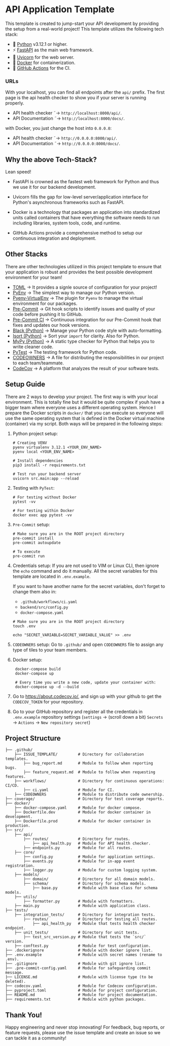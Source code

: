 # API Application Template

This template is created to jump-start your API development by providing the setup from a real-world project! This template utilizes the following tech stack:

* 🐍 [Python](https://www.python.org/) v3.12.1 or higher.
* ⚡️ [FastAPI](https://fastapi.tiangolo.com/) as the main web framework.
* 🦄 [Uvicorn](https://www.uvicorn.org/) for the web server.
* 🐳 [Docker](https://www.docker.com/) for containerization.
* 🐙 [GitHub Actions](https://docs.github.com/en/actions) for the CI.

### URLs

With your localhost, you can find all endpoints after the `api/` prefix. The first page is the api health checker to show you if your server is running properly.

* API health checker $˜\rightarrow$ `http://localhost:8000/api/`.
* API Documentation $˜\rightarrow$ `http://localhost:8000/docs/`.

with Docker, you just change the host into `0.0.0.0`:

* API health checker $˜\rightarrow$ `http://0.0.0.0:8000/api/`.
* API Documentation $˜\rightarrow$ `http://0.0.0.0:8000/docs/`.

## Why the above Tech-Stack?

Lean speed!

* FastAPI is crowned as the fastest web framework for Python and thus we use it for our backend development.

* Uvicorn fills the gap for low-level server/application interface for Python's asynchronous frameworks such as FastAPI.

* Docker is a technology that packages an application into standardized units called containers that have everything the software needs to run including libraries, system tools, code, and runtime.

* GitHub Actions provide a comprehensive method to setup our continuous integration and deployment.

## Other Stacks

There are other technologies utilized in this project template to ensure that your application is robust and provides the best possible development environment for your team!

* [TOML](https://toml.io/en/) $\rightarrow$ It provides a signle source of configuration for your project!
* [PyEnv](https://github.com/pyenv/pyenv) $\rightarrow$ The simplest way to manage our Python version.
* [Pyenv-VirtualEnv](https://github.com/pyenv/pyenv-virtualenv) $\rightarrow$ The plugin for `Pyenv` to manage the virtual environment for our packages.
* [Pre-Commit](https://pre-commit.com/) $\rightarrow$ Git hook scripts to identify issues and quality of your code before pushing it to GitHub.
* [Pre-Commit CI](https://pre-commit.ci/) $\rightarrow$ Continuous integration for our Pre-Commit hook that fixes and updates our hook versions.
* [Black (Python)](https://black.readthedocs.io/en/stable/) $\rightarrow$ Manage your Python code style with auto-formatting.
* [Isort (Python)](https://pycqa.github.io/isort/) $\rightarrow$ Sort your `import` for clarity. Also for Python.
* [MyPy (Python)](https://mypy.readthedocs.io/en/stable/) $\rightarrow$ A static type checker for Python that helps you to write cleaner code.
* [PyTest](https://docs.pytest.org/en/7.2.x/) $\rightarrow$ The testing framework for Python code.
* [CODEOWNERS](https://docs.github.com/en/repositories/managing-your-repositorys-settings-and-features/customizing-your-repository/about-code-owners) $\rightarrow$ A file for distributing the responsibilities in our project to each team/teammate.
* [CodeCov](https://about.codecov.io/) $\rightarrow$ A platform that analyzes the result of your software tests.

## Setup Guide

There are 2 ways to develop your project. The first way is with your local environment. This is totally fine but it would be quite complex if youh have a bigger team where everyone uses a different operating system. Hence I prepare the Docker scripts in `docker/` that you can execute so everyone will use the same operating system that is defined in the Docker virtual machine (container) via my script. Both ways will be prepared in the following steps:

1. Python project setup:
    ```shell
    # Creating VENV
    pyenv virtualenv 3.12.1 <YOUR_ENV_NAME>
    pyenv local <YOUR_ENV_NAME>

    # Install dependencies
    pip3 install -r requirements.txt

    # Test run your backend server
    uvicorn src.main:app --reload
    ```

2. Testing with `PyTest`:
   ```shell
   # For testing without Docker
   pytest -vv

   # For testing within Docker
   docker exec app pytest -vv
   ```

3. `Pre-Commit` setup:
    ```shell
    # Make sure you are in the ROOT project directory
    pre-commit install
    pre-commit autoupdate

    # To execute
    pre-commit run
    ```

4. Credentials setup:
    If you are not used to VIM or Linux CLI, then ignore the `echo` command and do it manually. All the secret variables for this template are located in `.env.example`.

    If you want to have another name for the secret variables, don't forget to change them also in:

    * `.github/workflows/ci.yaml`
    * `backend/src/config.py`
    * `docker-compose.yaml`

    ```shell
    # Make sure you are in the ROOT project directory
    touch .env

    echo "SECRET_VARIABLE=SECRET_VARIABLE_VALUE" >> .env
    ```

5. `CODEOWNERS` setup:
    Go to `.github/` and open `CODEOWNERS` file to assign any type of tiles to your team members.

6. Docker setup:
   ```shell
    docker-compose build
    docker-compose up

    # Every time you write a new code, update your container with:
    docker-compose up -d --build
   ```

7. Go to https://about.codecov.io/, and sign up with your github to get the `CODECOV_TOKEN` for your repository.

8.  Go to your GitHub repository and register all the credentials in `.env.example` repository settings (`settings` $\rightarrow$ (scroll down a bit) `Secrets` $\rightarrow$ `Actions` $\rightarrow$ `New repository secret`)

## Project Structure

```shell
├── .github/
    ├── ISSUE_TEMPLATE/         # Directory for collaboration templates.
        ├── bug_report.md       # Module to follow when reporting bugs.
        ├── feature_request.md  # Module to follow when requesting features.
    ├── workflows/              # Directory for continuous operations: CI/CD.
        ├── ci.yaml             # Module for CI.
    ├── CODEOWNERS              # Module to distribute code ownership.
├── coverage/                   # Directory for test coverage reports.
├── docker/
    ├── docker-compose.yaml     # Module for docker compose.
    ├── Dockerfile.dev          # Module for docker container in development.
    ├── Dockerfile.prod         # Module for docker container in production.
├── src/
    ├── api/
        ├── routes/             # Directory for routes.
            ├── api_health.py   # Module for API health checker.
        ├── endpoints.py        # Module for all routes.
    ├── core/
        ├── config.py           # Module for application settings.
        ├── events.py           # Module for in-app event registration.
        ├── logger.py           # Module for custom logging system.
    ├── models/
        ├── domain/             # Directory for all domain models.
        ├── schema/             # Directory for schema models.
            ├── base.py         # Module with base class for schema models.
    ├── utils/
        ├── formatter.py        # Module with formatters.
    ├── main.py                 # Module with application class.
├── tests/
    ├── integration_tests/      # Directory for integration tests.
        ├── routes/             # Directory for testing all routes.
            ├── api_health_py   # Module that tests health checker endpoint.
    ├── unit_tests/             # Directory for unit tests.
        ├── test_src_version.py # Module that tests the `src/` version.
    ├── conftest.py             # Module for test configuration.
├── .dockerignore               # Module with docker ignore list.
├── .env.example                # Module with secret names (rename to .env).
├── .gitignore                  # Module with git ignore list.
├── .pre-commit-config.yaml     # Module for safeguarding commit message.
├── LICENSE.md                  # Module with license type (to be deleted).
├── codecov.yaml                # Module for Codecov configuration.
├── pyproject.toml              # Module for project configuration.
├── README.md                   # Module for project documentation.
├── requirements.txt            # Module with python packages.
```

## Thank You!

Happy engineering and never stop innovating! For feedback, bug reports, or feature requests, please use the issue template and create an issue so we can tackle it as a community!
